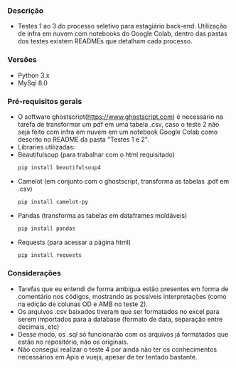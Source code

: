 ### Descrição
* Testes 1 ao 3 do processo seletivo para estagiário back-end. Utilização de infra em nuvem com notebooks do Google Colab, dentro das pastas dos testes existem READMEs que detalham cada processo.


### Versões
* Python 3.x
* MySql 8.0

### Pré-requisitos gerais
* O software ghostscript(https://www.ghostscript.com) é necessário na tarefa de transformar um pdf em uma tabela .csv, caso o teste 2 não seja feito com infra em nuvem em um notebook Google Colab como descrito no README da pasta "Testes 1 e 2".
* Libraries utilizadas:
* Beautifulsoup (para trabalhar com o html requisitado)
  ```sh
  pip install beautifulsoup4
  ```
* Camelot (em conjunto com o ghostscript, transforma as tabelas .pdf em .csv)
  ```sh
  pip install camelot-py
  ```
* Pandas (transforma as tabelas em dataframes moldáveis)
  ```sh
  pip install pandas
  ```
* Requests (para acessar a página html)
  ```sh
  pip install requests
  ```
### Considerações
* Tarefas que eu entendi de forma ambígua estão presentes em forma de comentário nos códigos, mostrando as possíveis interpretações (como na edição de colunas OD e AMB no teste 2).
* Os arquivos .csv baixados tiveram que ser formatados no excel para serem importados para a database (formato de data, separação entre decimais, etc)
* Desse modo, os .sql só funcionarão com os arquivos já formatados que estão no repositório, não os originais.
* Não consegui realizar o teste 4 por ainda não ter os conhecimentos necessários em Apis e vuejs, apesar de ter tentado bastante.
  
